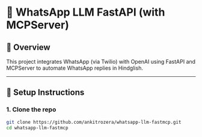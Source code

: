 # 🤖 WhatsApp LLM FastAPI (with MCPServer)

## 🚀 Overview
This project integrates WhatsApp (via Twilio) with OpenAI using FastAPI and MCPServer to automate WhatsApp replies in Hindglish.

---

## 🔧 Setup Instructions

### 1. Clone the repo

```bash
git clone https://github.com/ankitrozera/whatsapp-llm-fastmcp.git
cd whatsapp-llm-fastmcp
